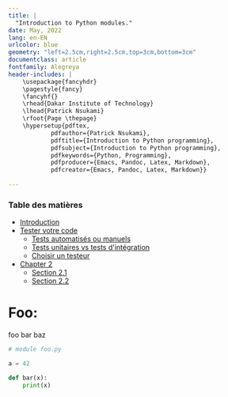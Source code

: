 ```yaml
---
title: |
  "Introduction to Python modules."
date: May, 2022
lang: en-EN
urlcolor: blue
geometry: "left=2.5cm,right=2.5cm,top=3cm,bottom=3cm"
documentclass: article
fontfamily: Alegreya
header-includes: |
    \usepackage{fancyhdr}
    \pagestyle{fancy}
    \fancyhf{}
    \rhead{Dakar Institute of Technology}
    \lhead{Patrick Nsukami}
    \rfoot{Page \thepage}
    \hypersetup{pdftex,
            pdfauthor={Patrick Nsukami},
            pdftitle={Introduction to Python programming},
            pdfsubject={Introduction to Python programming},
            pdfkeywords={Python, Programming},
            pdfproducer={Emacs, Pandoc, Latex, Markdown},
            pdfcreator={Emacs, Pandoc, Latex, Markdown}}
    
---
```

### Table des matières

* [Introduction](#intro)
* [Tester votre code](#test_code)
    * [Tests automatisés ou manuels](#auto_manuel)
    * [Tests unitaires vs tests d'intégration](#unit_inte)
    * [Choisir un testeur](#choix_testeur)
* [Chapter 2](#chapter2)
    * [Section 2.1](#section_2_1)
    * [Section 2.2](#section_2_2)
# Foo:

foo bar baz

```python
# module foo.py

a = 42

def bar(x):
    print(x)
```
